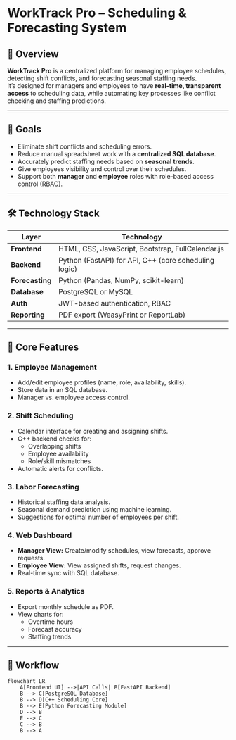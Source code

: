 # WorkTrack Pro – Scheduling & Forecasting System

## 📌 Overview
**WorkTrack Pro** is a centralized platform for managing employee schedules, detecting shift conflicts, and forecasting seasonal staffing needs.  
It’s designed for managers and employees to have **real-time, transparent access** to scheduling data, while automating key processes like conflict checking and staffing predictions.

---

## 🎯 Goals
- Eliminate shift conflicts and scheduling errors.
- Reduce manual spreadsheet work with a **centralized SQL database**.
- Accurately predict staffing needs based on **seasonal trends**.
- Give employees visibility and control over their schedules.
- Support both **manager** and **employee** roles with role-based access control (RBAC).

---

## 🛠 Technology Stack

| Layer          | Technology |
|----------------|------------|
| **Frontend**   | HTML, CSS, JavaScript, Bootstrap, FullCalendar.js |
| **Backend**    | Python (FastAPI) for API, C++ (core scheduling logic) |
| **Forecasting**| Python (Pandas, NumPy, scikit-learn) |
| **Database**   | PostgreSQL or MySQL |
| **Auth**       | JWT-based authentication, RBAC |
| **Reporting**  | PDF export (WeasyPrint or ReportLab) |

---

## 🔑 Core Features

### 1. Employee Management
- Add/edit employee profiles (name, role, availability, skills).
- Store data in an SQL database.
- Manager vs. employee access control.

### 2. Shift Scheduling
- Calendar interface for creating and assigning shifts.
- C++ backend checks for:
  - Overlapping shifts
  - Employee availability
  - Role/skill mismatches
- Automatic alerts for conflicts.

### 3. Labor Forecasting
- Historical staffing data analysis.
- Seasonal demand prediction using machine learning.
- Suggestions for optimal number of employees per shift.

### 4. Web Dashboard
- **Manager View:** Create/modify schedules, view forecasts, approve requests.
- **Employee View:** View assigned shifts, request changes.
- Real-time sync with SQL database.

### 5. Reports & Analytics
- Export monthly schedule as PDF.
- View charts for:
  - Overtime hours
  - Forecast accuracy
  - Staffing trends

---

## 🔄 Workflow

```mermaid
flowchart LR
    A[Frontend UI] -->|API Calls| B[FastAPI Backend]
    B --> C[PostgreSQL Database]
    B --> D[C++ Scheduling Core]
    B --> E[Python Forecasting Module]
    D --> B
    E --> C
    C --> B
    B --> A
